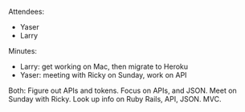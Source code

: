 Attendees:
* Yaser
* Larry

Minutes:
* Larry: get working on Mac, then migrate to Heroku
* Yaser: meeting with Ricky on Sunday, work on API

Both: Figure out APIs and tokens. Focus on APIs, and JSON.  Meet on Sunday with Ricky. 
Look up info on Ruby Rails, API, JSON. MVC.
